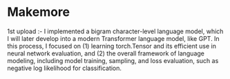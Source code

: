 # Makemore
1st upload :-
  I implemented a bigram character-level language model, which I will later develop into a modern Transformer language model, like GPT. In this process, I focused on (1) learning torch.Tensor and its efficient use in neural network evaluation, and (2) the overall framework of language modeling, including model training, sampling, and loss evaluation, such as negative log likelihood for classification.
